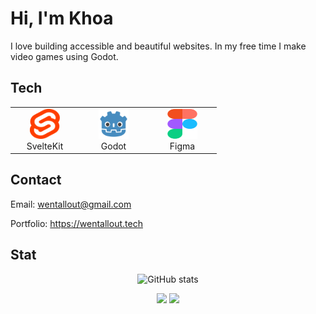 # Hi, I'm Khoa

I love building accessible and beautiful websites. In my free time I make video games using Godot.

## Tech

<table>
  <tr>
    <td align="center" width="96">
        <img src="./images/svelte.svg" width="48" height="48" />
      <br>SvelteKit
    </td>
    <td align="center" width="96">
        <img src="./images/godot.svg" width="48" height="48" />
      <br>Godot
    </td>
    <td align="center" width="96">
        <img src="./images/figma.svg" width="48" height="48" />
      <br>Figma
    </td> 
  </tr>
</table>

## Contact

Email: wentallout@gmail.com

Portfolio: https://wentallout.tech

## Stat
<p align="center"> 
<img src="https://github-readme-stats.vercel.app/api?username=wentallout&amp;theme=dracula" alt="GitHub stats">
</p> 

<p align="center"> 
<img src="https://github-profile-trophy.vercel.app/?username=wentallout&row=2&column=3&theme=dracula&no-frame=true"/>
<img src="https://github-readme-stats.vercel.app/api/top-langs/?username=wentallout&theme=dracula">
</p>

